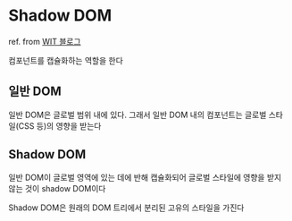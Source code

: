 # Shadow DOM
ref. from [WIT 블로그](https://wit.nts-corp.com/2019/03/27/5552)

컴포넌트를 캡슐화하는 역할을 한다


## 일반 DOM
일반 DOM은 글로벌 범위 내에 있다. 그래서 일반 DOM 내의 컴포넌트는 글로벌 스타일(CSS 등)의 영향을 받는다

## Shadow DOM
일반 DOM이 글로벌 영역에 있는 데에 반해 캡슐화되어 글로벌 스타일에 영향을 받지 않는 것이 shadow DOM이다

Shadow DOM은 원래의 DOM 트리에서 분리된 고유의 스타일을 가진다









